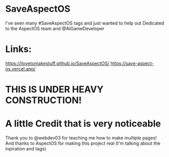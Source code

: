 # SaveAspectOS
I've seen many #SaveAspectOS tags and just wanted to help out
Dedicated to the AspectOS team and @AlGameDeveloper
# Links:
https://ilovetomakestuff.github.io/SaveAspectOS/
https://save-aspect-os.vercel.app/
# THIS IS UNDER HEAVY CONSTRUCTION!
# A little Credit that is very noticeable
Thank you to @webdev03 for teaching me how to make multiple pages! And thanks to AspectOS for making this project real (I'm talking about the inpiration and tags)
